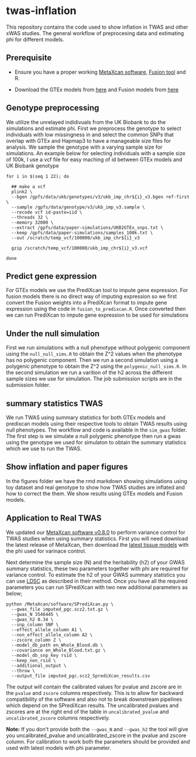 # twas-inflation
This repository contains the code used to show inflation in TWAS and other xWAS studies. The general workflow of preprocesing data and estimating phi for different models.

## Prerequisite
* Ensure you have a proper working [MetaXcan software](https://github.com/hakyimlab/MetaXcan/tree/master), [Fusion tool](http://gusevlab.org/projects/fusion/) and R.

* Download the GTEx models from [here](https://predictdb.org/post/2021/07/21/gtex-v8-models-on-eqtl-and-sqtl/) and Fusion models from [here](http://gusevlab.org/projects/fusion/#gtex-v8-multi-tissue-expression)


## Genotype preprocessing
We utilize the unrelayed indidivuals from the UK Biobank to do the simulations and estimate phi. First we preprocess the genotype to select individuals with low missingness in and select the common SNPs that overlap with GTEx and Hapmap3 to have a manageable size files for analysis. We sample the genotype with a varying sample size for simulations. An example below for selecting individuals with a sample size of 100k, I use a vcf file for easy maching of id between GTEx models and UK Biobank genotype

```{bash}
for i in $(seq 1 22); do

  ## make a vcf
  plink2 \
  --bgen /gpfs/data/ukb/genotypes/v3/ukb_imp_chr${i}_v3.bgen ref-first \
  --sample /gpfs/data/genotype/v3/ukb_imp_v3.sample \
  --recode vcf id-paste=iid \
  --threads 32 \
  --memory 32000 \
  --extract /gpfs/data/paper-simulations/UKB2GTEx_snps.txt \
  --keep /gpfs/data/paper-simulations/samples_100k.txt \
  --out /scratch/temp_vcf/100000/ukb_imp_chr${i}_v3

  gzip /scratch/temp_vcf/100000/ukb_imp_chr${i}_v3.vcf

done
```

## Predict gene expression
For GTEx models we use the PrediXcan tool to impute gene expression. For fusion models there is no direct way of imputing expression so we first convert the Fusion weights into a PrediXcan format to impute gene expression using the code in `fusion_to_predixcan.R`. Once converted then we can run PrediXcan to impute gene expression to be used for simulations


## Under the null simulation
First we run simulations with a null phenotype without polygenic component using the `null_null_sims.R` to obtain the Z^2 values when the phenotype has no polygenic component. Then we run a second simulation using a polygenic phenotype to obtain the Z^2 using the `polygenic_null_sims.R`. In the second simulation we run a varition of the h2 across the different sample sizes we use for simulation. The job submission scripts are in the submission folder.

## summary statistics TWAS
We run TWAS using summary statistics for both GTEx models and predixcan models using their respective tools to obtain TWAS results using null phenotypes. The workflow and code is available in the `sim_gwas` folder. The first step is we simulate a null polygenic phenotype then run a gwas using the genotype we used for simulaton to obtain the summary statistics which we use to run the TWAS.


## Show inflation and paper figures
In the figures folder we have the rmd markdown showing simulations using toy dataset and real genotype to show how TWAS studies are inflated and how to correct the them. We show results using GTEx models and Fusion models.


## Application to Real TWAS
We updated our [MetaXcan software v0.8.0](https://github.com/hakyimlab/MetaXcan/releases/tag/v0.8.0) to perform variance control for TWAS studies when using summary statistics. 
First you will need download the latest release of MetaXcan, then download the [latest tissue models](https://uchicago.box.com/s/w0nzszuvuwcsznvo8x4c15o4hujqrwm7) with the phi used for varinace control.

Next determine the sample size (N) and the heritability (h2) of your GWAS summary statistics, these two parameters together with phi are required for variance control. 
To estimate the h2 of your GWAS summary statistics you can use [LDSC](https://github.com/bulik/ldsc) as described in their method. 
Once you have all the required parameters you can run SPrediXcan with two new additional parameters as below;

```{bash}
python /MetaXcan/software/SPrediXcan.py \
  --gwas_file imputed_pgc.scz2.txt.gz \
  --gwas_N 3546445 \
  --gwas_h2 0.34 \
  --snp_column SNP \
  --effect_allele_column A1 \
  --non_effect_allele_column A2 \
  --zscore_column Z \
  --model_db_path en_Whole_Blood.db \
  --covariance en_Whole_Blood.txt.gz \
  --model_db_snp_key rsid \
  --keep_non_rsid \
  --additional_output \
  --throw \
  --output_file imputed_pgc.scz2_SprediXcan_results.csv
```

The output will contain the calibrated values for pvalue and zscore are in the `pvalue` and `zscore` columns respectively. 
This is to allow for backward compatibility of the software and also not to break downstream pipelines which depend on the SPrediXcan results.
The uncalibrated pvalues and zscores are at the right end of the table in `uncalibrated_pvalue` and `uncalibrated_zscore` columns respectively.

**Note:** If you don't provide both the `--gwas_N` and `--gwas_h2` the tool will give you uncalibrated_pvalue and uncalibrated_zscore in the pvalue and zscore column. 
For calibration to work both the parameters should be provided and used with latest models with phi parameter.  